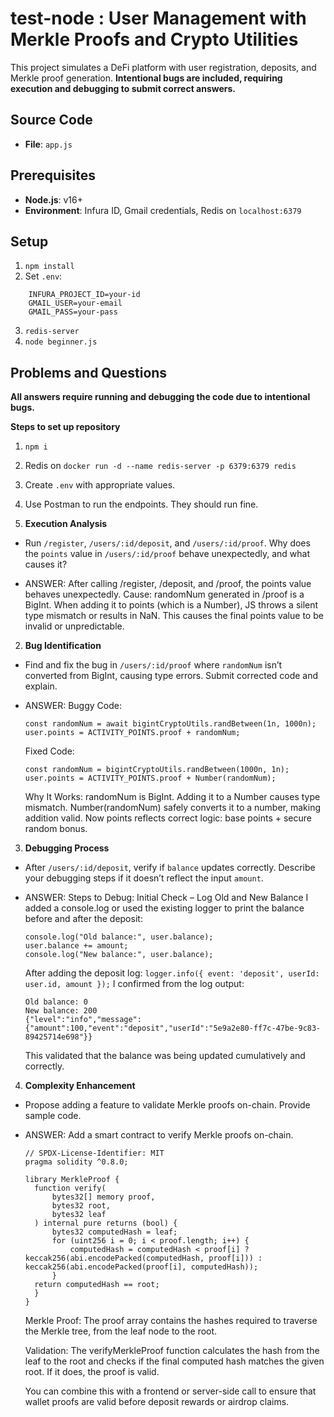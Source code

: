 # test-node : User Management with Merkle Proofs and Crypto Utilities

This project simulates a DeFi platform with user registration, deposits, and Merkle proof generation.
**Intentional bugs are included, requiring execution and debugging to submit correct answers.**

## Source Code

- **File**: `app.js`

## Prerequisites

- **Node.js**: v16+
- **Environment**: Infura ID, Gmail credentials, Redis on `localhost:6379`

## Setup

1. `npm install`
2. Set `.env`:

```
	INFURA_PROJECT_ID=your-id
	GMAIL_USER=your-email
	GMAIL_PASS=your-pass
```

3. `redis-server`
4. `node beginner.js`

## Problems and Questions

**All answers require running and debugging the code due to intentional bugs.**

**Steps to set up repository**
1. `npm i`
2. Redis on `docker run -d --name redis-server -p 6379:6379 redis`
3. Create `.env` with appropriate values.
4. Use Postman to run the endpoints. They should run fine.


1. **Execution Analysis**

- Run `/register`, `/users/:id/deposit`, and `/users/:id/proof`. Why does the `points` value in `/users/:id/proof` behave unexpectedly, and what causes it?

- ANSWER: After calling /register, /deposit, and /proof, the points value behaves unexpectedly.
  Cause: randomNum generated in /proof is a BigInt. When adding it to points (which is a Number), JS throws a silent type mismatch or results in NaN.
  This causes the final points value to be invalid or unpredictable.

2. **Bug Identification**

- Find and fix the bug in `/users/:id/proof` where `randomNum` isn’t converted from BigInt, causing type errors. Submit corrected code and explain.

- ANSWER:
  Buggy Code:

  ```
  const randomNum = await bigintCryptoUtils.randBetween(1n, 1000n);
  user.points = ACTIVITY_POINTS.proof + randomNum;
  ```

  Fixed Code:

  ```
  const randomNum = bigintCryptoUtils.randBetween(1000n, 1n);
  user.points = ACTIVITY_POINTS.proof + Number(randomNum);
  ```

  Why It Works:
  randomNum is BigInt. Adding it to a Number causes type mismatch.
  Number(randomNum) safely converts it to a number, making addition valid.
  Now points reflects correct logic: base points + secure random bonus.

3. **Debugging Process**

- After `/users/:id/deposit`, verify if `balance` updates correctly. Describe your debugging steps if it doesn’t reflect the input `amount`.

- ANSWER:
  Steps to Debug:
  Initial Check – Log Old and New Balance
  I added a console.log or used the existing logger to print the balance before and after the deposit:

  ```
  console.log("Old balance:", user.balance);
  user.balance += amount;
  console.log("New balance:", user.balance);
  ```

  After adding the deposit log:
  `logger.info({ event: 'deposit', userId: user.id, amount });`
  I confirmed from the log output:

  ```
  Old balance: 0
  New balance: 200
  {"level":"info","message":{"amount":100,"event":"deposit","userId":"5e9a2e80-ff7c-47be-9c83-89425714e698"}}
  ```

  This validated that the balance was being updated cumulatively and correctly.

4. **Complexity Enhancement**

- Propose adding a feature to validate Merkle proofs on-chain. Provide sample code.

- ANSWER:
  Add a smart contract to verify Merkle proofs on-chain.

  ```
  // SPDX-License-Identifier: MIT
  pragma solidity ^0.8.0;

  library MerkleProof {
  	function verify(
  		bytes32[] memory proof,
  		bytes32 root,
  		bytes32 leaf
  	) internal pure returns (bool) {
  		bytes32 computedHash = leaf;
  		for (uint256 i = 0; i < proof.length; i++) {
  			computedHash = computedHash < proof[i] ? keccak256(abi.encodePacked(computedHash, proof[i])) : keccak256(abi.encodePacked(proof[i], computedHash));
  		}
  	return computedHash == root;
  	}
  }

  ```

  Merkle Proof: The proof array contains the hashes required to traverse the Merkle tree, from the leaf node to the root.

  Validation: The verifyMerkleProof function calculates the hash from the leaf to the root and checks if the final computed hash matches the given root. If it does, the proof is valid.

  You can combine this with a frontend or server-side call to ensure that wallet proofs are valid before deposit rewards or airdrop claims.
